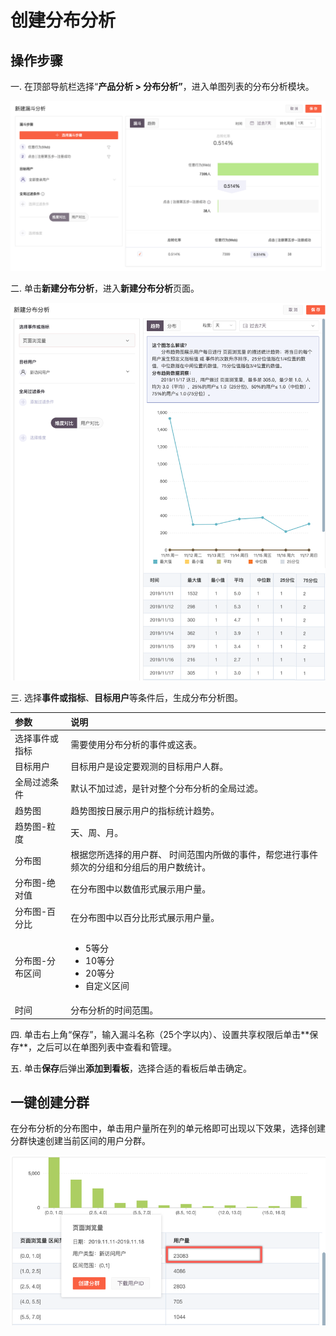 # 创建分布分析

## 操作步骤

一. 在顶部导航栏选择“**产品分析 &gt; 分布分析”**，进入单图列表的分布分析模块。

![](../../../.gitbook/assets/image%20%28233%29.png)

二.  单击**新建分布分析**，进入**新建分布分析**页面。

![](../../../.gitbook/assets/image%20%2816%29.png)

三. 选择**事件或指标**、**目标用户**等条件后，生成分布分析图。

<table>
  <thead>
    <tr>
      <th style="text-align:left">&#x53C2;&#x6570;</th>
      <th style="text-align:left">&#x8BF4;&#x660E;</th>
    </tr>
  </thead>
  <tbody>
    <tr>
      <td style="text-align:left">&#x9009;&#x62E9;&#x4E8B;&#x4EF6;&#x6216;&#x6307;&#x6807;</td>
      <td style="text-align:left">&#x9700;&#x8981;&#x4F7F;&#x7528;&#x5206;&#x5E03;&#x5206;&#x6790;&#x7684;&#x4E8B;&#x4EF6;&#x6216;&#x8FD9;&#x8868;&#x3002;</td>
    </tr>
    <tr>
      <td style="text-align:left">&#x76EE;&#x6807;&#x7528;&#x6237;</td>
      <td style="text-align:left">&#x76EE;&#x6807;&#x7528;&#x6237;&#x662F;&#x8BBE;&#x5B9A;&#x8981;&#x89C2;&#x6D4B;&#x7684;&#x76EE;&#x6807;&#x7528;&#x6237;&#x4EBA;&#x7FA4;&#x3002;</td>
    </tr>
    <tr>
      <td style="text-align:left">&#x5168;&#x5C40;&#x8FC7;&#x6EE4;&#x6761;&#x4EF6;</td>
      <td style="text-align:left">&#x9ED8;&#x8BA4;&#x4E0D;&#x52A0;&#x8FC7;&#x6EE4;&#xFF0C;&#x662F;&#x9488;&#x5BF9;&#x6574;&#x4E2A;&#x5206;&#x5E03;&#x5206;&#x6790;&#x7684;&#x5168;&#x5C40;&#x8FC7;&#x6EE4;&#x3002;</td>
    </tr>
    <tr>
      <td style="text-align:left">&#x8D8B;&#x52BF;&#x56FE;</td>
      <td style="text-align:left">&#x8D8B;&#x52BF;&#x56FE;&#x6309;&#x65E5;&#x5C55;&#x793A;&#x7528;&#x6237;&#x7684;&#x6307;&#x6807;&#x7EDF;&#x8BA1;&#x8D8B;&#x52BF;&#x3002;</td>
    </tr>
    <tr>
      <td style="text-align:left">&#x8D8B;&#x52BF;&#x56FE;-&#x7C92;&#x5EA6;</td>
      <td style="text-align:left">&#x5929;&#x3001;&#x5468;&#x3001;&#x6708;&#x3002;</td>
    </tr>
    <tr>
      <td style="text-align:left">&#x5206;&#x5E03;&#x56FE;</td>
      <td style="text-align:left">&#x6839;&#x636E;&#x60A8;&#x6240;&#x9009;&#x62E9;&#x7684;&#x7528;&#x6237;&#x7FA4;&#x3001;
        &#x65F6;&#x95F4;&#x8303;&#x56F4;&#x5185;&#x6240;&#x505A;&#x7684;&#x4E8B;&#x4EF6;&#xFF0C;&#x5E2E;&#x60A8;&#x8FDB;&#x884C;&#x4E8B;&#x4EF6;&#x9891;&#x6B21;&#x7684;&#x5206;&#x7EC4;&#x548C;&#x5206;&#x7EC4;&#x540E;&#x7684;&#x7528;&#x6237;&#x6570;&#x7EDF;&#x8BA1;&#x3002;</td>
    </tr>
    <tr>
      <td style="text-align:left">&#x5206;&#x5E03;&#x56FE;-&#x7EDD;&#x5BF9;&#x503C;</td>
      <td style="text-align:left">&#x5728;&#x5206;&#x5E03;&#x56FE;&#x4E2D;&#x4EE5;&#x6570;&#x503C;&#x5F62;&#x5F0F;&#x5C55;&#x793A;&#x7528;&#x6237;&#x91CF;&#x3002;</td>
    </tr>
    <tr>
      <td style="text-align:left">&#x5206;&#x5E03;&#x56FE;-&#x767E;&#x5206;&#x6BD4;</td>
      <td style="text-align:left">&#x5728;&#x5206;&#x5E03;&#x56FE;&#x4E2D;&#x4EE5;&#x767E;&#x5206;&#x6BD4;&#x5F62;&#x5F0F;&#x5C55;&#x793A;&#x7528;&#x6237;&#x91CF;&#x3002;</td>
    </tr>
    <tr>
      <td style="text-align:left">&#x5206;&#x5E03;&#x56FE;-&#x5206;&#x5E03;&#x533A;&#x95F4;</td>
      <td style="text-align:left">
        <ul>
          <li>5&#x7B49;&#x5206;</li>
          <li>10&#x7B49;&#x5206;</li>
          <li>20&#x7B49;&#x5206;</li>
          <li>&#x81EA;&#x5B9A;&#x4E49;&#x533A;&#x95F4;</li>
        </ul>
      </td>
    </tr>
    <tr>
      <td style="text-align:left">&#x65F6;&#x95F4;</td>
      <td style="text-align:left">&#x5206;&#x5E03;&#x5206;&#x6790;&#x7684;&#x65F6;&#x95F4;&#x8303;&#x56F4;&#x3002;</td>
    </tr>
  </tbody>
</table>四. 单击右上角“保存”，输入漏斗名称（25个字以内）、设置共享权限后单击**保存**，之后可以在单图列表中查看和管理。

五. 单击**保存**后弹出**添加到看板**，选择合适的看板后单击确定。

## 一键创建分群

在分布分析的分布图中，单击用户量所在列的单元格即可出现以下效果，选择创建分群快速创建当前区间的用户分群。

![](../../../.gitbook/assets/image%20%2848%29.png)




